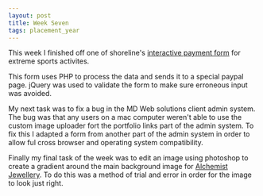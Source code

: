```yaml
---
layout: post
title: Week Seven
tags: placement_year
---
```

This week I finished off one of shoreline's [interactive payment form](http://www.shorelineactivities.co.uk/shoreline.activity.payments "Shoreline Extreme Sports interactive payments form") for extreme sports activites.

This form uses PHP to process the data and sends it to a special paypal page. jQuery was used to validate the form to make sure erroneous input was avoided.

My next task was to fix a bug in the MD Web solutions client admin system. The bug was that any users on a mac computer weren't able to use the custom image uploader fort the portfolio links part of the admin system. To fix this I adapted a form from another part of the admin system in order to allow ful cross browser and operating system compatibility.

Finally my final task of the week was to edit an image using photoshop to create a gradient around the main background image for [Alchemist Jewellery](http://www.alchemist-jewellery.com/ "Alchemist Jewellery in Bude, Cornwall"). To do this was a method of trial and error in order for the image to look just right.


